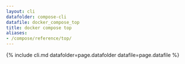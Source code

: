 ```yaml
---
layout: cli
datafolder: compose-cli
datafile: docker_compose_top
title: docker compose top
aliases:
- /compose/reference/top/
---
```

<!--
Sorry, but the contents of this page are automatically generated from
Docker's source code. If you want to suggest a change to the text that appears
here, you'll need to find the string by searching this repo:
https://github.com/docker/compose
-->
{% include cli.md datafolder=page.datafolder datafile=page.datafile %}
